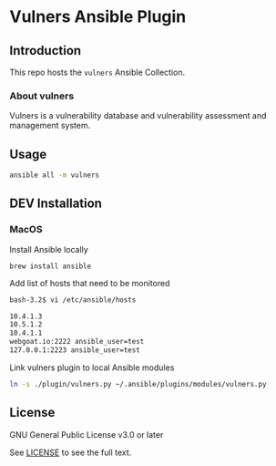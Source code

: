 # Vulners Ansible Plugin

## Introduction

This repo hosts the `vulners` Ansible Collection.


### About vulners

Vulners is a vulnerability database and vulnerability assessment and management system. 

## Usage

```bash
ansible all -m vulners
```

## DEV Installation


### MacOS
Install Ansible locally
```
brew install ansible
```
Add list of hosts that need to be monitored
```bash
bash-3.2$ vi /etc/ansible/hosts

10.4.1.3
10.5.1.2
10.4.1.1
webgoat.io:2222 ansible_user=test
127.0.0.1:2223 ansible_user=test
```
Link vulners plugin to local Ansible modules
```bash
ln -s ./plugin/vulners.py ~/.ansible/plugins/modules/vulners.py
```



## License

GNU General Public License v3.0 or later

See [LICENSE](LICENSE) to see the full text.